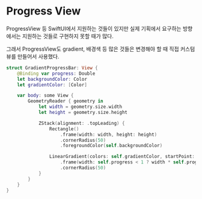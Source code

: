 # Progress View


ProgressView 등 SwiftUI에서 지원하는 것들이 있지만 실제 기획에서 요구하는 방향에서는 지원하는 것들로 구현하지 못할 때가 많다.

그래서 ProgressView도 gradient, 배경색 등 많은 것들은 변경해야 할 때 직접 커스텀뷰를 만들어서 사용했다.

```swift
struct GradientProgressBar: View {
    @Binding var progress: Double
    let backgroundColor: Color
    let gradientColor: [Color]

    var body: some View {
        GeometryReader { geometry in
            let width = geometry.size.width
            let height = geometry.size.height

            ZStack(alignment: .topLeading) {
                Rectangle()
                    .frame(width: width, height: height)
                    .cornerRadius(50)
                    .foregroundColor(self.backgroundColor)

                LinearGradient(colors: self.gradientColor, startPoint: .leading, endPoint: .trailing)
                    .frame(width: self.progress < 1 ? width * self.progress : width, height: height)
                    .cornerRadius(50)
            }
        }
    }
}
```

